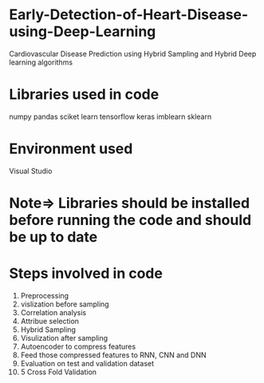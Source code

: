 # Early-Detection-of-Heart-Disease-using-Deep-Learning
Cardiovascular Disease Prediction using Hybrid Sampling and Hybrid Deep learning algorithms

# Libraries used in code

numpy
pandas
sciket learn
tensorflow
keras
imblearn
sklearn

# Environment used
Visual Studio

# Note=> Libraries should be installed before running the code and should be up to date

# Steps involved in code
1. Preprocessing
2. vislization before sampling
3. Correlation analysis
4. Attribue selection
5. Hybrid Sampling
6. Visulization after sampling
7. Autoencoder to compress features
8. Feed those compressed features to RNN, CNN and DNN
9. Evaluation on test and validation dataset
10. 5 Cross Fold Validation
